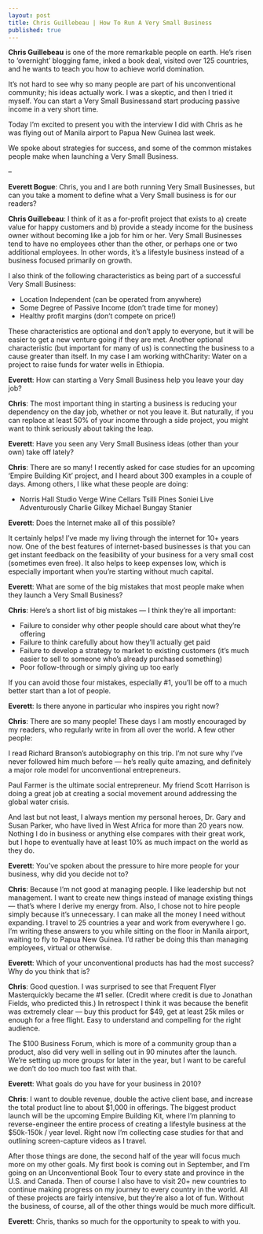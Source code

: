 ```yaml
---
layout: post
title: Chris Guillebeau | How To Run A Very Small Business
published: true
---
```


<b>Chris Guillebeau</b> is one of the more remarkable people on earth. He’s risen to ‘overnight’ blogging fame, inked a book deal, visited over 125 countries, and he wants to teach you how to achieve world domination.
<p>
It’s not hard to see why so many people are part of his unconventional community; his ideas actually work. I was a skeptic, and then I tried it myself. You can start a Very Small Businessand start producing passive income in a very short time.
<p>
Today I’m excited to present you with the interview I did with Chris as he was flying out of Manila airport to Papua New Guinea last week.
<p>
We spoke about strategies for success, and some of the common mistakes people make when launching a Very Small Business.
<p>
–
<p>
<b>Everett Bogue</b>: Chris, you and I are both running Very Small Businesses, but can you take a moment to define what a Very Small business is for our readers?
<p>
<b>Chris Guillebeau</b>: I think of it as a for-profit project that exists to a) create value for happy customers and b) provide a steady income for the business owner without becoming like a job for him or her. Very Small Businesses tend to have no employees other than the other, or perhaps one or two additional employees. In other words, it’s a lifestyle business instead of a business focused primarily on growth.
<p>
I also think of the following characteristics as being part of a successful Very Small Business:
<p>
<ul><li>Location Independent (can be operated from anywhere)</li>
<li>Some Degree of Passive Income (don’t trade time for money)</li>
<li>Healthy profit margins (don’t compete on price!)</li></ul>
<p>These characteristics are optional and don’t apply to everyone, but it will be easier to get a new venture going if they are met. Another optional characteristic (but important for many of us) is connecting the business to a cause greater than itself. In my case I am working withCharity: Water on a project to raise funds for water wells in Ethiopia.
<p>
<b>Everett</b>: How can starting a Very Small Business help you leave your day job?
<p>
<b>Chris</b>: The most important thing in starting a business is reducing your dependency on the day job, whether or not you leave it. But naturally, if you can replace at least 50% of your income through a side project, you might want to think seriously about taking the leap.
<p>
<b>Everett</b>: Have you seen any Very Small Business ideas (other than your own) take off lately?
<p>
<b>Chris</b>: There are so many! I recently asked for case studies for an upcoming ‘Empire Building Kit’ project, and I heard about 300 examples in a couple of days.  Among others, I like what these people are doing:
<p>
<ul><li>Norris Hall Studio
Verge Wine Cellars
Tsilli Pines
Soniei
Live Adventurously
Charlie Gilkey
Michael Bungay Stanier</li></ul>
<p>
<b>Everett</b>: Does the Internet make all of this possible?
<p>
It certainly helps! I’ve made my living through the internet for 10+ years now. One of the best features of internet-based businesses is that you can get instant feedback on the feasibility of your business for a very small cost (sometimes even free). It also helps to keep expenses low, which is especially important when you’re starting without much capital.
<p>
<b>Everett</b>: What are some of the big mistakes that most people make when they launch a Very Small Business?
<p>
<b>Chris</b>: Here’s a short list of big mistakes — I think they’re all important:
<p>
<ul><li>Failure to consider why other people should care about what they’re offering</li>
<li>Failure to think carefully about how they’ll actually get paid</li>
<li>Failure to develop a strategy to market to existing customers (it’s much easier to sell to someone who’s already purchased something)</li>
<li>Poor follow-through or simply giving up too early</li></ul>
<p>
If you can avoid those four mistakes, especially #1, you’ll be off to a much better start than a lot of people.
<p>
<b>Everett</b>: Is there anyone in particular who inspires you right now?
<p>
<b>Chris</b>: There are so many people! These days I am mostly encouraged by my readers, who regularly write in from all over the world. A few other people:
<p>
I read Richard Branson’s autobiography on this trip. I’m not sure why I’ve never followed him much before — he’s really quite amazing, and definitely a major role model for unconventional entrepreneurs.
<p>
Paul Farmer is the ultimate social entrepreneur. My friend Scott Harrison is doing a great job at creating a social movement around addressing the global water crisis.
<p>
And last but not least, I always mention my personal heroes, Dr. Gary and Susan Parker, who have lived in West Africa for more than 20 years now. Nothing I do in business or anything else compares with their great work, but I hope to eventually have at least 10% as much impact on the world as they do.
<p>
<b>Everett</b>: You’ve spoken about the pressure to hire more people for your business, why did you decide not to?
<p>
<b>Chris</b>: Because I’m not good at managing people. I like leadership but not management. I want to create new things instead of manage existing things — that’s where I derive my energy from. Also, I chose not to hire people simply because it’s unnecessary. I can make all the money I need without expanding. I travel to 25 countries a year and work from everywhere I go. I’m writing these answers to you while sitting on the floor in Manila airport, waiting to fly to Papua New Guinea. I’d rather be doing this than managing employees, virtual or otherwise.
<p>
<b>Everett</b>: Which of your unconventional products has had the most success? Why do you think that is?
<p>
<b>Chris</b>: Good question. I was surprised to see that Frequent Flyer Masterquickly became the #1 seller. (Credit where credit is due to Jonathan Fields, who predicted this.) In retrospect I think it was because the benefit was extremely clear — buy this product for $49, get at least 25k miles or enough for a free flight. Easy to understand and compelling for the right audience.
<p>
The $100 Business Forum, which is more of a community group than a product, also did very well in selling out in 90 minutes after the launch. We’re setting up more groups for later in the year, but I want to be careful we don’t do too much too fast with that.
<p>
<b>Everett</b>: What goals do you have for your business in 2010?
<p>
<b>Chris</b>: I want to double revenue, double the active client base, and increase the total product line to about $1,000 in offerings. The biggest product launch will be the upcoming Empire Building Kit, where I’m planning to reverse-engineer the entire process of creating a lifestyle business at the $50k-150k / year level. Right now I’m collecting case studies for that and outlining screen-capture videos as I travel.
<p>
After those things are done, the second half of the year will focus much more on my other goals. My first book is coming out in September, and I’m going on an Unconventional Book Tour to every state and province in the U.S. and Canada. Then of course I also have to visit 20+ new countries to continue making progress on my journey to every country in the world. All of these projects are fairly intensive, but they’re also a lot of fun. Without the business, of course, all of the other things would be much more difficult.
<p>
<b>Everett</b>: Chris, thanks so much for the opportunity to speak to with you.